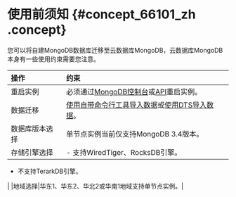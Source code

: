 # 使用前须知 {#concept_66101_zh .concept}

您可以将自建MongoDB数据库迁移至云数据库MongoDB，云数据库MongoDB本身有一些使用约束需要您注意。

|操作|约束|
|:-|:-|
|重启实例|必须通过[MongoDB控制台](https://mongodb.console.aliyun.com/)或[API](../../../../cn.zh-CN/API参考/API参考/实例管理/RestartDBInstance.md#)重启实例。|
|数据迁移|[使用自带命令行工具导入数据](../../../../cn.zh-CN/副本集快速入门/数据迁移/使用自带命令行工具迁移数据.md)或[使用DTS导入数据](../../../../cn.zh-CN/副本集快速入门/数据迁移/使用DTS工具迁移数据.md)。|
|数据库版本选择|单节点实例当前仅支持MongoDB 3.4版本。|
|存储引擎选择| -   支持WiredTiger、RocksDB引擎。
-   不支持TerarkDB引擎。

 |
|地域选择|华东1、华东2、华北2或华南1地域支持单节点实例。|

